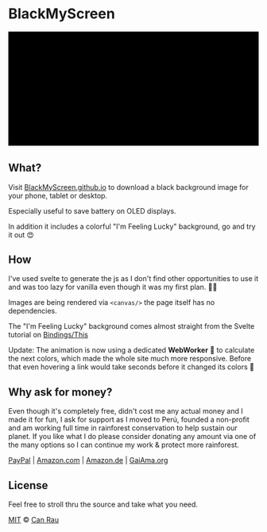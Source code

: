 # BlackMyScreen

![BlackMyScreen Logo](assets/BlackMyScreen.png)

## What?

Visit [BlackMyScreen.github.io](https://BlackMyScreen.github.io) to download a black background image for your phone, tablet or desktop.

Especially useful to save battery on OLED displays.

In addition it includes a colorful "I'm Feeling Lucky" background, go and try it out 😍

## How

I've used svelte to generate the js as I don't find other opportunities to use it and was too lazy for vanilla even though it was my first plan. 🤷‍♂️

Images are being rendered via `<canvas/>` the page itself has no dependencies.

The "I'm Feeling Lucky" background comes almost straight from the Svelte tutorial on [Bindings/This](https://svelte.dev/tutorial/bind-this)

Update: The animation is now using a dedicated **WebWorker** 🚀 to calculate the next colors, which made the whole site much more responsive. Before that even hovering a link would take seconds before it changed its colors 😬

## Why ask for money?

Even though it's completely free, didn't cost me any actual money and I made it for fun, I ask for support as I moved to Perú, founded a non-profit and am working full time in rainforest conservation to help sustain our planet. If you like what I do please consider donating any amount via one of the many options so I can continue my work & protect more rainforest.

[PayPal](https://www.paypal.com/cgi-bin/webscr?hosted_button_id=5HFKFRYSFPJTU&cmd=_s-xclick)
| [Amazon.com](https://www.amazon.com?&_encoding=UTF8&tag=canrau-20&linkCode=ur2&linkId=ec6f8d1a20517adfd103e9241830c79d&camp=1789&creative=9325) | [Amazon.de](https://www.amazon.de?&_encoding=UTF8&tag=cara0f-21&linkCode=ur2&linkId=174406bdb90287801fab97f7a18e84b3&camp=1638&creative=6742) | [GaiAma.org](https://www.gaiama.org/en/donate)

## License

Feel free to stroll thru the source and take what you need.

[MIT](license) © [Can Rau](https://www.canrau.com/)
